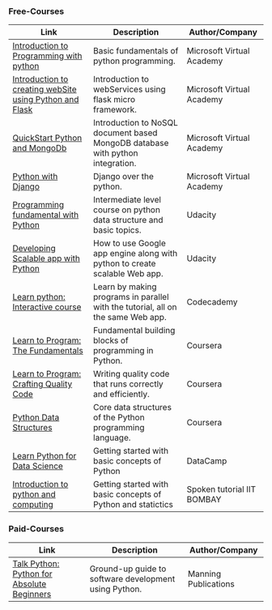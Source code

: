 
### Free-Courses

Link | Description | Author/Company
------------ | ------------- | -------------
[Introduction to Programming with python](https://goo.gl/x26dEr) |  Basic fundamentals of python programming. | Microsoft Virtual Academy
[Introduction to creating webSite using Python and Flask](https://goo.gl/6a97aw) | Introduction to webServices using flask micro framework. | Microsoft Virtual Academy
[QuickStart Python and MongoDb](https://goo.gl/lNUHcE) | Introduction to NoSQL document based MongoDB database with python integration. | Microsoft Virtual Academy
[Python with Django](https://goo.gl/DVM0m5) | Django over the python. | Microsoft Virtual Academy
[Programming fundamental with Python](https://goo.gl/JEdLMw) | Intermediate level course on python data structure and basic topics. | Udacity
[Developing Scalable app with Python](https://goo.gl/EwWZDW) | How to use Google app engine along with python to create scalable Web app. | Udacity
[Learn python: Interactive course](https://www.codecademy.com/tracks/python) | Learn by making programs in parallel with the tutorial, all on the same Web app. | Codecademy
[Learn to Program: The Fundamentals](https://www.coursera.org/learn/learn-to-program/home) | Fundamental building blocks of programming in Python. | Coursera
[Learn to Program: Crafting Quality Code](https://www.coursera.org/learn/program-code) | Writing quality code that runs correctly and efficiently. | Coursera
[Python Data Structures](https://www.coursera.org/learn/python-data) | Core data structures of the Python programming language. | Coursera
[Learn Python for Data Science](https://www.datacamp.com/courses/intro-to-python-for-data-science) | Getting started with basic concepts of Python | DataCamp
[Introduction to python and computing](http://spoken-tutorial.org/tutorial-search/?search_foss=Python&search_language=English) | Getting started with basic concepts of Python and statictics| Spoken tutorial IIT BOMBAY

### Paid-Courses
Link | Description | Author/Company
------------ | ------------- | -------------
[Talk Python: Python for Absolute Beginners](https://www.manning.com/livevideo/talk-python-python-for-absolute-beginners) |  Ground-up guide to software development using Python. | Manning Publications
